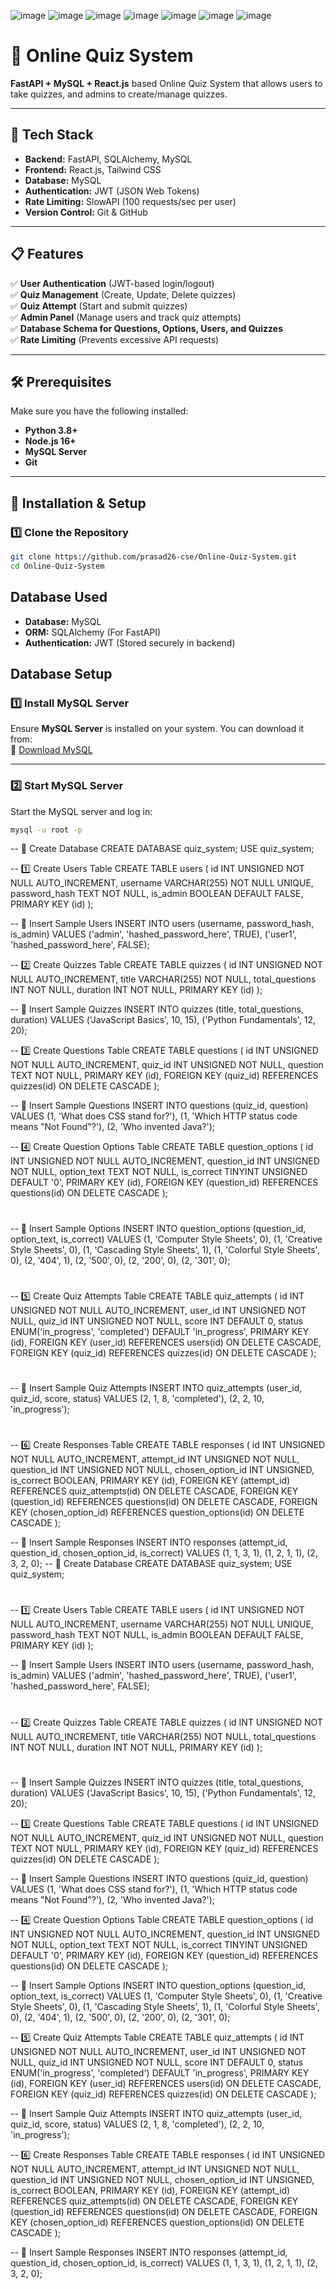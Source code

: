 
![image](https://github.com/user-attachments/assets/bd44a0bc-3588-4204-97c0-54d7138e5cd4)
![image](https://github.com/user-attachments/assets/a46e90f1-8c32-421b-a270-8226fac962d1)
![image](https://github.com/user-attachments/assets/eed71f55-99b7-4c5c-b026-fee6f6582465)
![image](https://github.com/user-attachments/assets/294fd9f4-41eb-4484-ae7e-c97bd1811825)
![image](https://github.com/user-attachments/assets/c9ffa457-277a-49cf-807f-bd552e5dfd02)
![image](https://github.com/user-attachments/assets/d038d463-fb09-418d-b600-c12ea07b6d29)
![image](https://github.com/user-attachments/assets/28170a98-b455-4903-be28-438b31fa52ee)



# 📌 Online Quiz System
**FastAPI + MySQL + React.js** based Online Quiz System that allows users to take quizzes, and admins to create/manage quizzes.

---

## 🚀 Tech Stack
- **Backend:** FastAPI, SQLAlchemy, MySQL  
- **Frontend:** React.js, Tailwind CSS  
- **Database:** MySQL  
- **Authentication:** JWT (JSON Web Tokens)  
- **Rate Limiting:** SlowAPI (100 requests/sec per user)  
- **Version Control:** Git & GitHub  

---

## 📋 Features
✅ **User Authentication** (JWT-based login/logout)  
✅ **Quiz Management** (Create, Update, Delete quizzes)  
✅ **Quiz Attempt** (Start and submit quizzes)  
✅ **Admin Panel** (Manage users and track quiz attempts)  
✅ **Database Schema for Questions, Options, Users, and Quizzes**  
✅ **Rate Limiting** (Prevents excessive API requests)  

---

## 🛠 Prerequisites
Make sure you have the following installed:  
- **Python 3.8+**  
- **Node.js 16+**  
- **MySQL Server**  
- **Git**  

---

## 📌 Installation & Setup
### 1️⃣ Clone the Repository
```sh
git clone https://github.com/prasad26-cse/Online-Quiz-System.git
cd Online-Quiz-System
```

## Database Used
- **Database:** MySQL  
- **ORM:** SQLAlchemy (For FastAPI)  
- **Authentication:** JWT (Stored securely in backend)  


## Database Setup
### 1️⃣ Install MySQL Server
Ensure **MySQL Server** is installed on your system. You can download it from:  
🔗 [Download MySQL](https://dev.mysql.com/downloads/installer/)

---

### 2️⃣ Start MySQL Server
Start the MySQL server and log in:
```sh
mysql -u root -p
```
-- 📌 Create Database
CREATE DATABASE quiz_system;
USE quiz_system;

-- 1️⃣ Create Users Table
CREATE TABLE users (
    id INT UNSIGNED NOT NULL AUTO_INCREMENT,
    username VARCHAR(255) NOT NULL UNIQUE,
    password_hash TEXT NOT NULL,
    is_admin BOOLEAN DEFAULT FALSE,
    PRIMARY KEY (id)
);

-- 🔹 Insert Sample Users
INSERT INTO users (username, password_hash, is_admin) VALUES
('admin', 'hashed_password_here', TRUE),
('user1', 'hashed_password_here', FALSE);

-- 2️⃣ Create Quizzes Table
CREATE TABLE quizzes (
    id INT UNSIGNED NOT NULL AUTO_INCREMENT,
    title VARCHAR(255) NOT NULL,
    total_questions INT NOT NULL,
    duration INT NOT NULL,
    PRIMARY KEY (id)
);

-- 🔹 Insert Sample Quizzes
INSERT INTO quizzes (title, total_questions, duration) VALUES
('JavaScript Basics', 10, 15),
('Python Fundamentals', 12, 20);

-- 3️⃣ Create Questions Table
CREATE TABLE questions (
    id INT UNSIGNED NOT NULL AUTO_INCREMENT,
    quiz_id INT UNSIGNED NOT NULL,
    question TEXT NOT NULL,
    PRIMARY KEY (id),
    FOREIGN KEY (quiz_id) REFERENCES quizzes(id) ON DELETE CASCADE
);

-- 🔹 Insert Sample Questions
INSERT INTO questions (quiz_id, question) VALUES
(1, 'What does CSS stand for?'),
(1, 'Which HTTP status code means "Not Found"?'),
(2, 'Who invented Java?');

-- 4️⃣ Create Question Options Table
CREATE TABLE question_options (
    id INT UNSIGNED NOT NULL AUTO_INCREMENT,
    question_id INT UNSIGNED NOT NULL,
    option_text TEXT NOT NULL,
    is_correct TINYINT UNSIGNED DEFAULT '0',
    PRIMARY KEY (id),
    FOREIGN KEY (question_id) REFERENCES questions(id) ON DELETE CASCADE
);
#
-- 🔹 Insert Sample Options
INSERT INTO question_options (question_id, option_text, is_correct) VALUES
(1, 'Computer Style Sheets', 0),
(1, 'Creative Style Sheets', 0),
(1, 'Cascading Style Sheets', 1),
(1, 'Colorful Style Sheets', 0),
(2, '404', 1),
(2, '500', 0),
(2, '200', 0),
(2, '301', 0);
#
-- 5️⃣ Create Quiz Attempts Table
CREATE TABLE quiz_attempts (
    id INT UNSIGNED NOT NULL AUTO_INCREMENT,
    user_id INT UNSIGNED NOT NULL,
    quiz_id INT UNSIGNED NOT NULL,
    score INT DEFAULT 0,
    status ENUM('in_progress', 'completed') DEFAULT 'in_progress',
    PRIMARY KEY (id),
    FOREIGN KEY (user_id) REFERENCES users(id) ON DELETE CASCADE,
    FOREIGN KEY (quiz_id) REFERENCES quizzes(id) ON DELETE CASCADE
);
#
-- 🔹 Insert Sample Quiz Attempts
INSERT INTO quiz_attempts (user_id, quiz_id, score, status) VALUES
(2, 1, 8, 'completed'),
(2, 2, 10, 'in_progress');

#
-- 6️⃣ Create Responses Table
CREATE TABLE responses (
    id INT UNSIGNED NOT NULL AUTO_INCREMENT,
    attempt_id INT UNSIGNED NOT NULL,
    question_id INT UNSIGNED NOT NULL,
    chosen_option_id INT UNSIGNED,
    is_correct BOOLEAN,
    PRIMARY KEY (id),
    FOREIGN KEY (attempt_id) REFERENCES quiz_attempts(id) ON DELETE CASCADE,
    FOREIGN KEY (question_id) REFERENCES questions(id) ON DELETE CASCADE,
    FOREIGN KEY (chosen_option_id) REFERENCES question_options(id) ON DELETE CASCADE
);

-- 🔹 Insert Sample Responses
INSERT INTO responses (attempt_id, question_id, chosen_option_id, is_correct) VALUES
(1, 1, 3, 1),
(1, 2, 1, 1),
(2, 3, 2, 0);
-- 📌 Create Database
CREATE DATABASE quiz_system;
USE quiz_system;
#
-- 1️⃣ Create Users Table
CREATE TABLE users (
    id INT UNSIGNED NOT NULL AUTO_INCREMENT,
    username VARCHAR(255) NOT NULL UNIQUE,
    password_hash TEXT NOT NULL,
    is_admin BOOLEAN DEFAULT FALSE,
    PRIMARY KEY (id)
);

-- 🔹 Insert Sample Users
INSERT INTO users (username, password_hash, is_admin) VALUES
('admin', 'hashed_password_here', TRUE),
('user1', 'hashed_password_here', FALSE);

#
-- 2️⃣ Create Quizzes Table
CREATE TABLE quizzes (
    id INT UNSIGNED NOT NULL AUTO_INCREMENT,
    title VARCHAR(255) NOT NULL,
    total_questions INT NOT NULL,
    duration INT NOT NULL,
    PRIMARY KEY (id)
);

#

-- 🔹 Insert Sample Quizzes
INSERT INTO quizzes (title, total_questions, duration) VALUES
('JavaScript Basics', 10, 15),
('Python Fundamentals', 12, 20);

-- 3️⃣ Create Questions Table
CREATE TABLE questions (
    id INT UNSIGNED NOT NULL AUTO_INCREMENT,
    quiz_id INT UNSIGNED NOT NULL,
    question TEXT NOT NULL,
    PRIMARY KEY (id),
    FOREIGN KEY (quiz_id) REFERENCES quizzes(id) ON DELETE CASCADE
);

-- 🔹 Insert Sample Questions
INSERT INTO questions (quiz_id, question) VALUES
(1, 'What does CSS stand for?'),
(1, 'Which HTTP status code means "Not Found"?'),
(2, 'Who invented Java?');

-- 4️⃣ Create Question Options Table
CREATE TABLE question_options (
    id INT UNSIGNED NOT NULL AUTO_INCREMENT,
    question_id INT UNSIGNED NOT NULL,
    option_text TEXT NOT NULL,
    is_correct TINYINT UNSIGNED DEFAULT '0',
    PRIMARY KEY (id),
    FOREIGN KEY (question_id) REFERENCES questions(id) ON DELETE CASCADE
);

-- 🔹 Insert Sample Options
INSERT INTO question_options (question_id, option_text, is_correct) VALUES
(1, 'Computer Style Sheets', 0),
(1, 'Creative Style Sheets', 0),
(1, 'Cascading Style Sheets', 1),
(1, 'Colorful Style Sheets', 0),
(2, '404', 1),
(2, '500', 0),
(2, '200', 0),
(2, '301', 0);

-- 5️⃣ Create Quiz Attempts Table
CREATE TABLE quiz_attempts (
    id INT UNSIGNED NOT NULL AUTO_INCREMENT,
    user_id INT UNSIGNED NOT NULL,
    quiz_id INT UNSIGNED NOT NULL,
    score INT DEFAULT 0,
    status ENUM('in_progress', 'completed') DEFAULT 'in_progress',
    PRIMARY KEY (id),
    FOREIGN KEY (user_id) REFERENCES users(id) ON DELETE CASCADE,
    FOREIGN KEY (quiz_id) REFERENCES quizzes(id) ON DELETE CASCADE
);

-- 🔹 Insert Sample Quiz Attempts
INSERT INTO quiz_attempts (user_id, quiz_id, score, status) VALUES
(2, 1, 8, 'completed'),
(2, 2, 10, 'in_progress');

-- 6️⃣ Create Responses Table
CREATE TABLE responses (
    id INT UNSIGNED NOT NULL AUTO_INCREMENT,
    attempt_id INT UNSIGNED NOT NULL,
    question_id INT UNSIGNED NOT NULL,
    chosen_option_id INT UNSIGNED,
    is_correct BOOLEAN,
    PRIMARY KEY (id),
    FOREIGN KEY (attempt_id) REFERENCES quiz_attempts(id) ON DELETE CASCADE,
    FOREIGN KEY (question_id) REFERENCES questions(id) ON DELETE CASCADE,
    FOREIGN KEY (chosen_option_id) REFERENCES question_options(id) ON DELETE CASCADE
);

-- 🔹 Insert Sample Responses
INSERT INTO responses (attempt_id, question_id, chosen_option_id, is_correct) VALUES
(1, 1, 3, 1),
(1, 2, 1, 1),
(2, 3, 2, 0);
